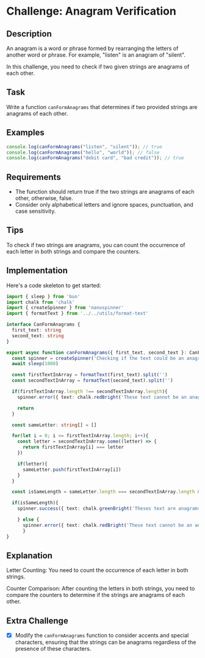 # Challenge: Anagram Verification

## Description

An anagram is a word or phrase formed by rearranging the letters of another word or phrase. For example, "listen" is an anagram of "silent".

In this challenge, you need to check if two given strings are anagrams of each other.

## Task

Write a function `canFormAnagrams` that determines if two provided strings are anagrams of each other.

## Examples

 ```typescript
console.log(canFormAnagrams("listen", "silent")); // true
console.log(canFormAnagrams("hello", "world")); // false
console.log(canFormAnagrams("debit card", "bad credit")); // true
```

## Requirements

- The function should return true if the two strings are anagrams of each other, otherwise, false.
- Consider only alphabetical letters and ignore spaces, punctuation, and case sensitivity.

## Tips

To check if two strings are anagrams, you can count the occurrence of each letter in both strings and compare the counters.

## Implementation

Here's a code skeleton to get started:

```typescript
import { sleep } from 'bun'
import chalk from 'chalk'
import { createSpinner } from 'nanospinner'
import { formatText } from '../../utils/format-text'

interface CanFormAnagrams {
  first_text: string
  second_text: string
}

export async function canFormAnagrams({ first_text, second_text }: CanFormAnagrams){
  const spinner = createSpinner('Checking if the text could be an anagram').start()
  await sleep(1000)

  const firstTextInArray = formatText(first_text).split('')
  const secondTextInArray = formatText(second_text).split('')

  if(firstTextInArray.length !== secondTextInArray.length){
    spinner.error({ text: chalk.redBright('These text cannot be an anagram.') })

    return
  }

  const sameLetter: string[] = []

  for(let i = 0; i <= firstTextInArray.length; i++){
    const letter = secondTextInArray.some((letter) => {
      return firstTextInArray[i] === letter
    })

    if(letter){
      sameLetter.push(firstTextInArray[i])
    }
  }

  const isSameLength = sameLetter.length === secondTextInArray.length && sameLetter.length === firstTextInArray.length

  if(isSameLength){
    spinner.success({ text: chalk.greenBright('Theses text are anagrams of each other.') })

    } else {
      spinner.error({ text: chalk.redBright('These text cannot be an anagram.') })
      }
}
```

## Explanation

Letter Counting: You need to count the occurrence of each letter in both strings.

Counter Comparison: After counting the letters in both strings, you need to compare the counters to determine if the strings are anagrams of each other.

## Extra Challenge

- [X] Modify the `canFormAnagrams` function to consider accents and special characters, ensuring that the strings can be anagrams regardless of the presence of these characters.
``` ```
